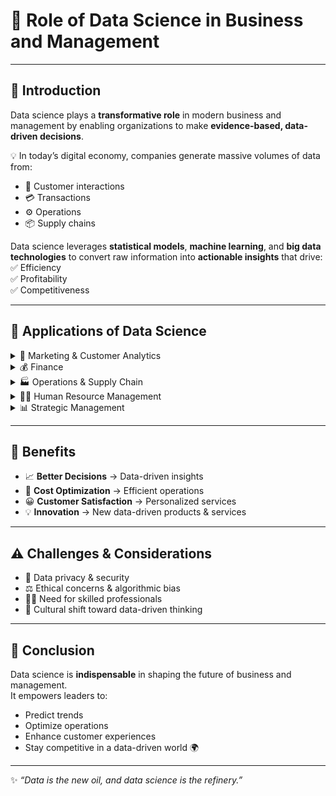 # 🚀 Role of Data Science in Business and Management  

---

## 📌 Introduction  
Data science plays a **transformative role** in modern business and management by enabling organizations to make **evidence-based, data-driven decisions**.  

💡 In today’s digital economy, companies generate massive volumes of data from:  
- 🛒 Customer interactions  
- 💳 Transactions  
- ⚙️ Operations  
- 📦 Supply chains  

Data science leverages **statistical models**, **machine learning**, and **big data technologies** to convert raw information into **actionable insights** that drive:  
✅ Efficiency  
✅ Profitability  
✅ Competitiveness  

---

## 🔹 Applications of Data Science  

<details>
<summary>🎯 Marketing & Customer Analytics</summary>  

- Customer segmentation & personalized recommendations (e.g., Amazon, Netflix)  
- Sentiment analysis from social media  
- Measuring marketing ROI  

</details>

<details>
<summary>💰 Finance</summary>  

- Fraud detection through anomaly detection  
- Credit scoring & risk management  
- Algorithmic trading with predictive models  

</details>

<details>
<summary>🏭 Operations & Supply Chain</summary>  

- Demand forecasting using time-series analysis  
- Inventory & logistics optimization (e.g., Walmart, UPS)  
- Supplier risk and performance evaluation  

</details>

<details>
<summary>👩‍💼 Human Resource Management</summary>  

- Predicting employee turnover  
- Talent acquisition through AI-based screening  
- Workforce productivity and sentiment analysis  

</details>

<details>
<summary>📊 Strategic Management</summary>  

- Market trend forecasting  
- Competitive analysis through data mining  
- Executive dashboards for decision support  

</details>

---

## 🌟 Benefits  

- 📈 **Better Decisions** → Data-driven insights  
- 💸 **Cost Optimization** → Efficient operations  
- 😀 **Customer Satisfaction** → Personalized services  
- 💡 **Innovation** → New data-driven products & services  

---

## ⚠️ Challenges & Considerations  

- 🔐 Data privacy & security  
- ⚖️ Ethical concerns & algorithmic bias  
- 👩‍💻 Need for skilled professionals  
- 🔄 Cultural shift toward data-driven thinking  

---

## 🏁 Conclusion  
Data science is **indispensable** in shaping the future of business and management.  
It empowers leaders to:  
- Predict trends  
- Optimize operations  
- Enhance customer experiences  
- Stay competitive in a data-driven world 🌍  

---
✨ *“Data is the new oil, and data science is the refinery.”*  
